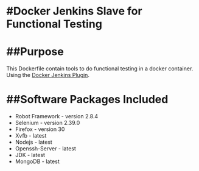 #Docker Jenkins Slave for Functional Testing
===========================================

##Purpose
=======
This Dockerfile contain tools to do functional testing in a docker container.
Using the [Docker Jenkins Plugin](https://wiki.jenkins-ci.org/display/JENKINS/Docker+Plugin).


##Software Packages Included
==========================
- Robot Framework - version 2.8.4
- Selenium - version 2.39.0
- Firefox - version 30
- Xvfb - latest
- Nodejs - latest
- Openssh-Server - latest
- JDK - latest
- MongoDB - latest

